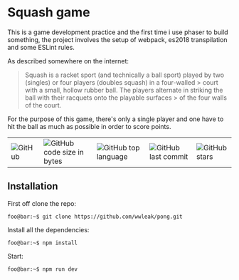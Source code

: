 # Squash game

This is a game development practice and the first time i use phaser to build something, the project involves the setup of webpack, es2018 transpilation and some ESLint rules.


As described somewhere on the internet:

> Squash is a racket sport (and technically a ball sport) played by two (singles) or four players (doubles squash) in a four-walled > court with a small, hollow rubber ball. The players alternate in striking the ball with their racquets onto the playable surfaces > of the four walls of the court.

For the purpose of this game, there's only a single player and one have to hit the ball as much as possible in order to score points.

<table border="0" cellspacing="0" cellpadding="0" style="border-collapse: collapse; border: none;">
  <tr>
    <td><img alt="GitHub" src="https://img.shields.io/github/license/wwleak/pong?style=for-the-badge"></td>
    <td><img alt="GitHub code size in bytes" src="https://img.shields.io/github/languages/code-size/wwleak/pong?style=for-the-badge"></td>
    <td><img alt="GitHub top language" src="https://img.shields.io/github/languages/top/wwleak/pong?style=for-the-badge"></td>
    <td><img alt="GitHub last commit" src="https://img.shields.io/github/last-commit/wwleak/pong?style=for-the-badge"></td>
    <td><img alt="GitHub stars" src="https://img.shields.io/github/stars/wwleak/pong?style=for-the-badge"></td>
  </tr>
</table>

## Installation

First off clone the repo:

```console
foo@bar:~$ git clone https://github.com/wwleak/pong.git
```

Install all the dependencies:

```console
foo@bar:~$ npm install
```
Start:

```console
foo@bar:~$ npm run dev
```
